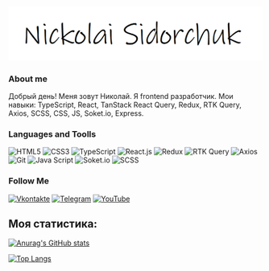 ![Header](https://github.com/k0t1k777/k0t1k777/blob/main/assets/name.bmp)


### About me

Добрый день! 
Меня зовут Николай. Я frontend разработчик. Мои навыки: TypeScript, React, TanStack React Query, Redux, RTK Query, Axios, SCSS, CSS, JS, Soket.io, Express.

### Languages and Toolls

![HTML5](https://img.shields.io/badge/html5-090909.svg?style=for-the-badge&logo=html5&logoColor=8A2BE2)
![CSS3](https://img.shields.io/badge/css3-090909.svg?style=for-the-badge&logo=css3&logoColor=00FFFF)
![TypeScript](https://img.shields.io/badge/-TypeScript-090909?style=for-the-badge&logo=TypeScript&logoColor=228B22)
![React.js](https://img.shields.io/badge/-React-090909?style=for-the-badge&logo=React&logoColor=FF0000)
![Redux](https://img.shields.io/badge/-Redux-090909?style=for-the-badge&logo=Redux&logoColor=8A2BE2)
![RTK Query](https://img.shields.io/badge/-RTK_Query-090909?style=for-the-badge&logo=RTK_Query&logoColor=8A2BE2)
![Axios](https://img.shields.io/badge/-Axios-090909?style=for-the-badge&logo=Axios&logoColor=8A2BE2)
![Git](https://img.shields.io/badge/-Git-090909?style=for-the-badge&logo=Git&logoColor=00FFFF)
![Java Script](https://img.shields.io/badge/-JavaScript-090909?style=for-the-badge&logo=JavaScript&logoColor=8A2BE2)
![Soket.io](https://img.shields.io/badge/-Soket.io-090909?style=for-the-badge&logo=Soket.io&logoColor=8A2BE2)
![SCSS](https://img.shields.io/badge/-SCSS-090909?style=for-the-badge&logo=Scss&logoColor=8A2BE2)

### Follow Me
[![Vkontakte](https://img.shields.io/badge/-Vkontakte-090909?style=for-the-badge&logo=Vk&logoColor=1E90FF)](https://vk.com/nickolai_s)
[![Telegram](https://img.shields.io/badge/-Telegram-090909?style=for-the-badge&logo=Telegram&logoColor=4682B4)](https://t.me/ni_kolyaus)
[![YouTube](https://img.shields.io/badge/-YouTube-090908?style=for-the-badge&logo=YouTube&logoColor=B22222)](https://www.youtube.com/@DRONE_SILVER_HAND)

## Моя статистика:

[![Anurag's GitHub stats](https://github-readme-stats.vercel.app/api?username=k0t1k777&show_icons=true&theme=dark)](https://github.com/k0t1k777/github-readme-stats)

[![Top Langs](https://github-readme-stats.vercel.app/api/top-langs/?username=k0t1k777&layout=compact)](https://github.com/anuraghazra/github-readme-stats)

<!-- [![codewars](https://www.codewars.com/users/k0t1k777/badges/large)](https://www.codewars.com/users/k0t1k777) -->
